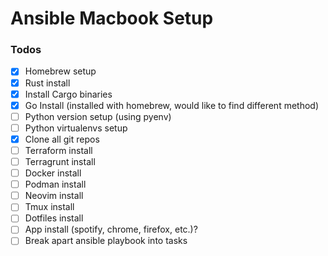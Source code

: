 # Ansible Macbook Setup

### Todos
- [x] Homebrew setup
- [x] Rust install 
- [x] Install Cargo binaries
- [x] Go Install (installed with homebrew, would like to find different method)
- [ ] Python version setup (using pyenv)
- [ ] Python virtualenvs setup
- [x] Clone all git repos
- [ ] Terraform install
- [ ] Terragrunt install 
- [ ] Docker install
- [ ] Podman install
- [ ] Neovim install
- [ ] Tmux install
- [ ] Dotfiles install
- [ ] App install (spotify, chrome, firefox, etc.)?
- [ ] Break apart ansible playbook into tasks
